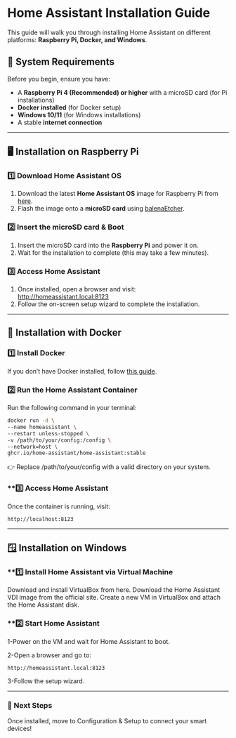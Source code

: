 # Home Assistant Installation Guide  

This guide will walk you through installing Home Assistant on different platforms: **Raspberry Pi, Docker, and Windows**.  

## 📌 System Requirements  
Before you begin, ensure you have:  
- A **Raspberry Pi 4 (Recommended) or higher** with a microSD card (for Pi installations)  
- **Docker installed** (for Docker setup)  
- **Windows 10/11** (for Windows installations)  
- A stable **internet connection**  

---

## 🖥️ Installation on Raspberry Pi  
### **1️⃣ Download Home Assistant OS**  
1. Download the latest **Home Assistant OS** image for Raspberry Pi from [here](https://www.home-assistant.io/installation/raspberrypi).  
2. Flash the image onto a **microSD card** using [balenaEtcher](https://www.balena.io/etcher/).  

### **2️⃣ Insert the microSD card & Boot**  
1. Insert the microSD card into the **Raspberry Pi** and power it on.  
2. Wait for the installation to complete (this may take a few minutes).  

### **3️⃣ Access Home Assistant**  
1. Once installed, open a browser and visit:  
http://homeassistant.local:8123
2. Follow the on-screen setup wizard to complete the installation.  

---

## 🐳 Installation with Docker  
### **1️⃣ Install Docker**  
If you don’t have Docker installed, follow [this guide](https://docs.docker.com/get-docker/).  

### **2️⃣ Run the Home Assistant Container**  
Run the following command in your terminal:  
```sh
docker run -d \
--name homeassistant \
--restart unless-stopped \
-v /path/to/your/config:/config \
--network=host \
ghcr.io/home-assistant/home-assistant:stable
```

👉 Replace /path/to/your/config with a valid directory on your system.

### **3️⃣ Access Home Assistant
Once the container is running, visit:

```arduino
http://localhost:8123
```

---

## 🪟 Installation on Windows

### **1️⃣ Install Home Assistant via Virtual Machine
Download and install VirtualBox from here.
Download the Home Assistant VDI image from the official site.
Create a new VM in VirtualBox and attach the Home Assistant disk.

### **2️⃣ Start Home Assistant

1-Power on the VM and wait for Home Assistant to boot.

2-Open a browser and go to:

```arduino
http://homeassistant.local:8123
```
3-Follow the setup wizard.

---

### 🎯 Next Steps
Once installed, move to Configuration & Setup to connect your smart devices!

